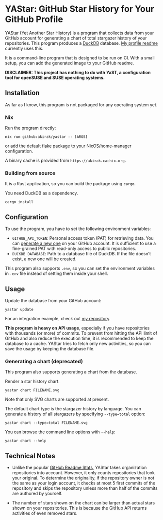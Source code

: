 # YAStar: GitHub Star History for Your GitHub Profile

YAStar (Yet Another Star History) is a program that collects data from your
GitHub account for generating a chart of total stargazer history of your
repositories. This program produces a [DuckDB](https://duckdb.org/) database.
[My profile readme](https://github.com/akirak/akirak/blob/master/README.md)
currently uses this.

It is a command-line program that is designed to be run on CI. With a small
setup, you can add the generated image to your GitHub readme.

**DISCLAIMER: This project has nothing to do with YaST, a configuration tool for
openSUSE and SUSE operating systems.**

## Installation

As far as I know, this program is not packaged for any operating system yet.

### Nix

Run the program directly:

``` shell
nix run github:akirak/yastar -- [ARGS]
```

or add the default flake package to your NixOS/home-manager configuration.

A binary cache is provided from `https://akirak.cachix.org`.

### Building from source

It is a Rust application, so you can build the package using `cargo`.

You need DuckDB as a dependency.

``` shell
cargo install
```
## Configuration
To use the program, you have to set the following environment variables:

- `GITHUB_API_TOKEN`: Personal access token (PAT) for retrieving data. You can
  [generate a new one](https://github.com/settings/tokens?type=beta) on your
  GitHub account. It is sufficient to use a fine-grained PAT with read-only
  access to public repositories.
- `DUCKDB_DATABASE`: Path to a database file of DuckDB. If the file doesn't
  exist, a new one will be created.

This program also supports `.env`, so you can set the environment variables in
`.env` file instead of setting them inside your shell.

## Usage

Update the database from your GitHub account:

``` shell
yastar update
```

For an integration example, check out [my
repository](https://github.com/akirak/akirak).

**This program is heavy on API usage**, especially if you have repositories with
thousands (or more) of commits. To prevent from hitting the API limit of GitHub
and also reduce the execution time, it is recommended to keep the database to a
cache. YAStar tries to fetch only new activities, so you can save the usage by
keeping the database file.

### Generating a chart (deprecated)

This program also supports generating a chart from the database.

Render a star history chart:

``` shell
yastar chart FILENAME.svg
```

Note that only SVG charts are supported at present.

The default chart type is the stargazer history by language. You can generate
a history of all stargazers by specifying `--type=total` option:

``` shell
yastar chart --type=total FILENAME.svg
```

You can browse the command line options with `--help`:

``` shell
yastar chart --help
```
## Technical Notes

- Unlike the popular [GitHub Readme
Stats](https://github.com/anuraghazra/github-readme-stats), YAStar takes
organization repositories into account. However, it only counts repositories
that look your original. To determine the originality, if the repository owner
is not the same as your login account, it checks at most 5 first commits of the
repository and skips the repository unless more than half of the commits are
authored by yourself.

- The number of stars shown on the chart can be larger than actual stars shown
  on your repositories. This is because the GitHub API returns activities of
  even removed stars.
